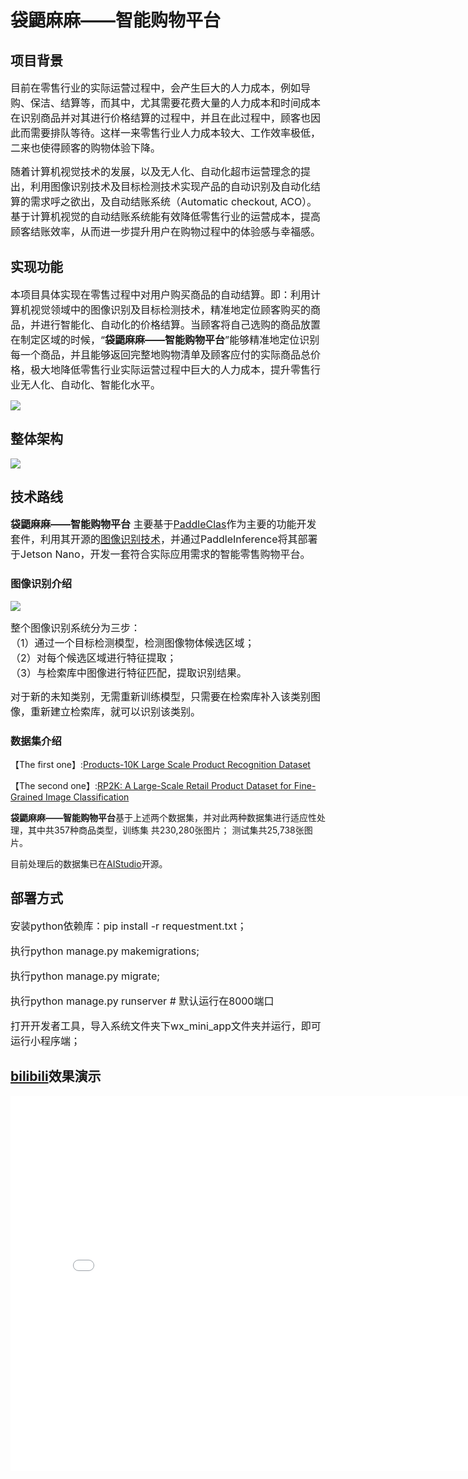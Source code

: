 
# 袋鼯麻麻——智能购物平台

## 项目背景
<font size=3 >目前在零售行业的实际运营过程中，会产生巨大的人力成本，例如导购、保洁、结算等，而其中，尤其需要花费大量的人力成本和时间成本在识别商品并对其进行价格结算的过程中，并且在此过程中，顾客也因此而需要排队等待。这样一来零售行业人力成本较大、工作效率极低，二来也使得顾客的购物体验下降。  
  
随着计算机视觉技术的发展，以及无人化、自动化超市运营理念的提出，利用图像识别技术及目标检测技术实现产品的自动识别及自动化结算的需求呼之欲出，及自动结账系统（Automatic checkout, ACO）。基于计算机视觉的自动结账系统能有效降低零售行业的运营成本，提高顾客结账效率，从而进一步提升用户在购物过程中的体验感与幸福感。  </font>

## 实现功能
<font size=3 >本项目具体实现在零售过程中对用户购买商品的自动结算。即：利用计算机视觉领域中的图像识别及目标检测技术，精准地定位顾客购买的商品，并进行智能化、自动化的价格结算。当顾客将自己选购的商品放置在制定区域的时候，“**袋鼯麻麻——智能购物平台**”能够精准地定位识别每一个商品，并且能够返回完整地购物清单及顾客应付的实际商品总价格，极大地降低零售行业实际运营过程中巨大的人力成本，提升零售行业无人化、自动化、智能化水平。  </font>  

![](https://ai-studio-static-online.cdn.bcebos.com/56a6521f80754fcdb12ab433e35ce343b7a5e475b56446e8beb4d9c93213e7b3)

## 整体架构

![](https://ai-studio-static-online.cdn.bcebos.com/59f875129c854cdfb7cbb3435f5004c37ffed920756b41e5bde49e98c09cd0ab) 

## 技术路线
<font size=3 >**袋鼯麻麻——智能购物平台** 主要基于[PaddleClas](https://github.com/PaddlePaddle/PaddleClas)作为主要的功能开发套件，利用其开源的[图像识别技术](https://github.com/PaddlePaddle/PaddleClas/blob/release/2.3/docs/zh_CN/tutorials/quick_start_recognition.md)，并通过PaddleInference将其部署于Jetson Nano，开发一套符合实际应用需求的智能零售购物平台。  </font>

### 图像识别介绍
![](https://ai-studio-static-online.cdn.bcebos.com/277b4a0641234484a529054791505f9f3fba0faa4b2047838ebbadc3663af0ac) 

<font size=3 >整个图像识别系统分为三步：  
（1）通过一个目标检测模型，检测图像物体候选区域；  
（2）对每个候选区域进行特征提取；  
（3）与检索库中图像进行特征匹配，提取识别结果。

对于新的未知类别，无需重新训练模型，只需要在检索库补入该类别图像，重新建立检索库，就可以识别该类别。  </font>

### 数据集介绍
【The first one】:[Products-10K Large Scale Product Recognition Dataset](https://arxiv.org/abs/2006.12634)  

【The second one】:[RP2K: A Large-Scale Retail Product Dataset for Fine-Grained Image Classification](https://www.pinlandata.com/rp2k_dataset)  

**袋鼯麻麻——智能购物平台**基于上述两个数据集，并对此两种数据集进行适应性处理，其中共357种商品类型，训练集 共230,280张图片； 测试集共25,738张图片。  


目前处理后的数据集已在[AIStudio](https://aistudio.baidu.com/aistudio/datasetdetail/108651)开源。 </font>


## 部署方式
<font size=3 >安装python依赖库：pip install -r requestment.txt；  
  
执行python manage.py makemigrations;  

执行python manage.py migrate;  

执行python manage.py runserver # 默认运行在8000端口  

打开开发者工具，导入系统文件夹下wx_mini_app文件夹并运行，即可运行小程序端；  </font>

## [bilibili](https://www.bilibili.com/video/BV19q4y1G7bx#reply5654379507)效果演示

<iframe width="800" height="600" src="//player.bilibili.com/player.html?aid=548858266&bvid=BV19q4y1G7bx&cid=431661561&page=1" scrolling="no" border="0" frameborder="no" framespacing="0" allowfullscreen="true"> </iframe>
